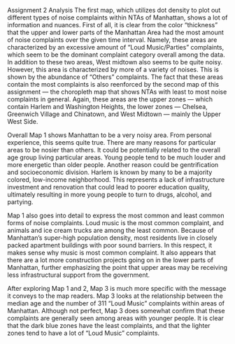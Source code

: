 Assignment 2 Analysis
  The first map, which utilizes dot density to plot out different types of noise complaints within NTAs of Manhattan, shows a lot of information and nuances. First of all, it is clear from the color “thickness” that the upper and lower parts of the Manhattan Area had the most amount of noise complaints over the given time interval. Namely, these areas are characterized by an excessive amount of “Loud Music/Parties” complaints, which seem to be the dominant complaint category overall among the data. In addition to these two areas, West midtown also seems to be quite noisy. However, this area is characterized by more of a variety of noises. This is shown by the abundance of “Others” complaints. The fact that these areas contain the most complaints is also reenforced by the second map of this assignment — the choropleth map that shows NTAs with least to most noise complaints in general. Again, these areas are the upper zones — which contain Harlem and Washington Heights, the lower zones — Chelsea, Greenwich Village and Chinatown, and West Midtown — mainly the Upper West Side.
  
   Overall Map 1 shows Manhattan to be a very noisy area. From personal experience, this seems quite true. There are many reasons for particular areas to be nosier than others. It could be potentially related to the overall age group living particular areas. Young people tend to be much louder and more energetic than older people. Another reason could be gentrification and socioeconomic division. Harlem is known by many to be a majority colored, low-income neighborhood. This represents a lack of infrastructure investment and renovation that could lead to poorer education quality, ultimately resulting in more young people to turn to drugs, alcohol, and partying.
   
  Map 1 also goes into detail to express the most common and least common forms of noise complaints. Loud music is the most common complaint, and animals and ice cream trucks are among the least common. Because of Manhattan’s super-high population density, most residents live in closely packed apartment buildings with poor sound barriers. In this respect, it makes sense why music is most common complaint. It also appears that there are a lot more construction projects going on in the lower parts of Manhattan, further emphasizing the point that upper areas may be receiving less infrastructural support from the government.
  
  After exploring Map 1 and 2, Map 3 is much more specific with the message it conveys to the map readers. Map 3 looks at the relationship between the median age and the number of 311 “Loud Music” complaints within areas of Manhattan. Although not perfect, Map 3 does somewhat confirm that these complaints are generally seen among areas with younger people. It is clear that the dark blue zones have the least complaints, and that the lighter zones tend to have a lot of “Loud Music” complaints.

